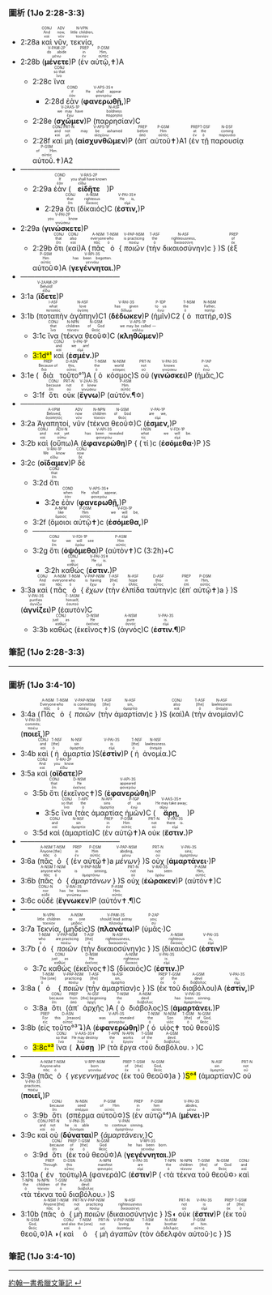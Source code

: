 ### 圖析 (1Jo 2:28-3:3)


- 2:28a <RUBY><ruby><ruby>καὶ<rt>καί</rt></ruby><rt>And</rt></ruby><rt>CONJ</rt></RUBY> <RUBY><ruby><ruby>νῦν,<rt>νῦν</rt></ruby><rt>now,</rt></ruby><rt>ADV</rt></RUBY> <RUBY><ruby><ruby>τεκνία,<rt>τεκνίον</rt></ruby><rt>little children,</rt></ruby><rt>N-VPN</rt></RUBY> 
- 2:28b (<RUBY><ruby><ruby><strong>μένετε</strong><rt>μένω</rt></ruby><rt>do abide</rt></ruby><rt>V-PAM-2P</rt></RUBY>)P (<RUBY><ruby><ruby>ἐν<rt>ἐν</rt></ruby><rt>in</rt></ruby><rt>PREP</rt></RUBY> <RUBY><ruby><ruby>αὐτῷ,✝<rt>αὐτός</rt></ruby><rt>Him,</rt></ruby><rt>P-DSM</rt></RUBY>)A
	- 2:28c <RUBY><ruby><ruby>ἵνα<rt>ἵνα</rt></ruby><rt>so that</rt></ruby><rt>CONJ</rt></RUBY> 
		- 2:28d <RUBY><ruby><ruby>ἐὰν<rt>ἐάν</rt></ruby><rt>if</rt></ruby><rt>COND</rt></RUBY> (<RUBY><ruby><ruby><strong>φανερωθῇ,</strong><rt>φανερόω</rt></ruby><rt>He shall appear</rt></ruby><rt>V-APS-3S✝</rt></RUBY>)P 
	- 2:28e (<RUBY><ruby><ruby><strong>σχῶμεν</strong><rt>ἔχω</rt></ruby><rt>we may have</rt></ruby><rt>V-2AAS-1P</rt></RUBY>)P (<RUBY><ruby><ruby>παρρησίαν<rt>παρρησία</rt></ruby><rt>boldness</rt></ruby><rt>N-ASF</rt></RUBY>)C
	- 2:28f <RUBY><ruby><ruby>καὶ<rt>καί</rt></ruby><rt>and</rt></ruby><rt>CONJ</rt></RUBY> <RUBY><ruby><ruby>μὴ<rt>μή</rt></ruby><rt>not</rt></ruby><rt>PRT-N</rt></RUBY> (<RUBY><ruby><ruby><strong>αἰσχυνθῶμεν</strong><rt>αἰσχύνω</rt></ruby><rt>may be ashamed</rt></ruby><rt>V-APS-1P</rt></RUBY>)P (<RUBY><ruby><ruby>ἀπ᾽<rt>ἀπό</rt></ruby><rt>before</rt></ruby><rt>PREP</rt></RUBY> <RUBY><ruby><ruby>αὐτοῦ✝<rt>αὐτός</rt></ruby><rt>Him</rt></ruby><rt>P-GSM</rt></RUBY>)A1 (<RUBY><ruby><ruby>ἐν<rt>ἐν</rt></ruby><rt>at</rt></ruby><rt>PREP</rt></RUBY> <RUBY><ruby><ruby>τῇ<rt>ὁ</rt></ruby><rt>the</rt></ruby><rt>T-DSF</rt></RUBY> <RUBY><ruby><ruby>παρουσίᾳ<rt>παρουσία</rt></ruby><rt>coming</rt></ruby><rt>N-DSF</rt></RUBY> <RUBY><ruby><ruby>αὐτοῦ.✝<rt>αὐτός</rt></ruby><rt>of Him.</rt></ruby><rt>P-GSM</rt></RUBY>)A2
- ——————————————
	- 2:29a <RUBY><ruby><ruby>ἐὰν<rt>ἐάν</rt></ruby><rt>If</rt></ruby><rt>COND</rt></RUBY> (<RUBY><ruby><ruby><strong>εἰδῆτε</strong><rt>εἴδω</rt></ruby><rt>you shall have known</rt></ruby><rt>V-RAS-2P</rt></RUBY>)P 
		- 2:29a <RUBY><ruby><ruby>ὅτι<rt>ὅτι</rt></ruby><rt>that</rt></ruby><rt>CONJ</rt></RUBY> (<RUBY><ruby><ruby>δίκαιός<rt>δίκαιος</rt></ruby><rt>righteous</rt></ruby><rt>A-NSM</rt></RUBY>)C (<RUBY><ruby><ruby><strong>ἐστιν,</strong><rt>εἰμί</rt></ruby><rt>He is,</rt></ruby><rt>V-PAI-3S✝</rt></RUBY>)P 
- 2:29a (<RUBY><ruby><ruby><strong>γινώσκετε</strong><rt>γινώσκω</rt></ruby><rt>you know</rt></ruby><rt>V-PAI-2P</rt></RUBY>)P 
	- 2:29b <RUBY><ruby><ruby>ὅτι<rt>ὅτι</rt></ruby><rt>that</rt></ruby><rt>CONJ</rt></RUBY> (<RUBY><ruby><ruby>καὶ<rt>καί</rt></ruby><rt>also</rt></ruby><rt>CONJ</rt></RUBY>)A (<RUBY><ruby><ruby>πᾶς<rt>πᾶς</rt></ruby><rt>everyone</rt></ruby><rt>A-NSM</rt></RUBY> <RUBY><ruby><ruby>ὁ<rt>ὁ</rt></ruby><rt>who</rt></ruby><rt>T-NSM</rt></RUBY> { <RUBY><ruby><ruby><em>ποιῶν</em><rt>ποιέω</rt></ruby><rt>is practicing</rt></ruby><rt>V-PAP-NSM</rt></RUBY> (<RUBY><ruby><ruby>τὴν<rt>ὁ</rt></ruby><rt>the</rt></ruby><rt>T-ASF</rt></RUBY> <RUBY><ruby><ruby>δικαιοσύνην<rt>δικαιοσύνη</rt></ruby><rt>righteousness,</rt></ruby><rt>N-ASF</rt></RUBY>)c } )S (<RUBY><ruby><ruby>ἐξ<rt>ἐκ</rt></ruby><rt>of</rt></ruby><rt>PREP</rt></RUBY> <RUBY><ruby><ruby>αὐτοῦ✡<rt>αὐτός</rt></ruby><rt>Him</rt></ruby><rt>P-GSM</rt></RUBY>)A (<RUBY><ruby><ruby><strong>γεγέννηται.</strong><rt>γεννάω</rt></ruby><rt>has been begotten.</rt></ruby><rt>V-RPI-3S</rt></RUBY>)P 
- ——————————————
- 3:1a (<RUBY><ruby><ruby><strong>ἴδετε</strong><rt>εἴδω</rt></ruby><rt>Behold!</rt></ruby><rt>V-2AAM-2P</rt></RUBY>)P 
- 3:1b (<RUBY><ruby><ruby>ποταπὴν<rt>ποταπός</rt></ruby><rt>what</rt></ruby><rt>I-ASF</rt></RUBY> <RUBY><ruby><ruby>ἀγάπην<rt>ἀγάπη</rt></ruby><rt>love</rt></ruby><rt>N-ASF</rt></RUBY>)C1 (<RUBY><ruby><ruby><strong>δέδωκεν</strong><rt>δίδωμι</rt></ruby><rt>has given</rt></ruby><rt>V-RAI-3S</rt></RUBY>)P (<RUBY><ruby><ruby>ἡμῖν<rt>ἐγώ</rt></ruby><rt>to us</rt></ruby><rt>P-1DP</rt></RUBY>)C2 (<RUBY><ruby><ruby>ὁ<rt>ὁ</rt></ruby><rt>the</rt></ruby><rt>T-NSM</rt></RUBY> <RUBY><ruby><ruby>πατήρ,✡<rt>πατήρ</rt></ruby><rt>Father,</rt></ruby><rt>N-NSM</rt></RUBY>)S 
	- 3:1c <RUBY><ruby><ruby>ἵνα<rt>ἵνα</rt></ruby><rt>that</rt></ruby><rt>CONJ</rt></RUBY> (<RUBY><ruby><ruby>τέκνα<rt>τέκνον</rt></ruby><rt>children</rt></ruby><rt>N-NPN</rt></RUBY> <RUBY><ruby><ruby>θεοῦ✡<rt>θεός</rt></ruby><rt>of God</rt></ruby><rt>N-GSM</rt></RUBY>)C (<RUBY><ruby><ruby><strong>κληθῶμεν</strong><rt>καλέω</rt></ruby><rt>we may be called —</rt></ruby><rt>V-APS-1P</rt></RUBY>)P 
	- <mark>3:1d°¹</mark> <RUBY><ruby><ruby>καὶ<rt>καί</rt></ruby><rt>and</rt></ruby><rt>CONJ</rt></RUBY> (<RUBY><ruby><ruby><strong>ἐσμέν.</strong><rt>εἰμί</rt></ruby><rt>we are!</rt></ruby><rt>V-PAI-1P</rt></RUBY>)P 
- 3:1e (<RUBY><ruby><ruby>διὰ<rt>διά</rt></ruby><rt>Because of</rt></ruby><rt>PREP</rt></RUBY> <RUBY><ruby><ruby>τοῦτο°¹<rt>οὗτος</rt></ruby><rt>this,</rt></ruby><rt>D-ASN</rt></RUBY>)A (<RUBY><ruby><ruby>ὁ<rt>ὁ</rt></ruby><rt>the</rt></ruby><rt>T-NSM</rt></RUBY> <RUBY><ruby><ruby>κόσμος<rt>κόσμος</rt></ruby><rt>world</rt></ruby><rt>N-NSM</rt></RUBY>)S <RUBY><ruby><ruby>οὐ<rt>οὐ</rt></ruby><rt>not</rt></ruby><rt>PRT-N</rt></RUBY> (<RUBY><ruby><ruby><strong>γινώσκει</strong><rt>γινώσκω</rt></ruby><rt>knows</rt></ruby><rt>V-PAI-3S</rt></RUBY>)P (<RUBY><ruby><ruby>ἡμᾶς,<rt>ἐγώ</rt></ruby><rt>us,</rt></ruby><rt>P-1AP</rt></RUBY>)C
	- 3:1f <RUBY><ruby><ruby>ὅτι<rt>ὅτι</rt></ruby><rt>because</rt></ruby><rt>CONJ</rt></RUBY> <RUBY><ruby><ruby>οὐκ<rt>οὐ</rt></ruby><rt>not</rt></ruby><rt>PRT-N</rt></RUBY> (<RUBY><ruby><ruby><strong>ἔγνω</strong><rt>γινώσκω</rt></ruby><rt>it knew</rt></ruby><rt>V-2AAI-3S</rt></RUBY>)P (<RUBY><ruby><ruby>αὐτόν.¶✡<rt>αὐτός</rt></ruby><rt>Him.</rt></ruby><rt>P-ASM</rt></RUBY>)
- ——————————————
- 3:2a <RUBY><ruby><ruby>Ἀγαπητοί,<rt>ἀγαπητός</rt></ruby><rt>Beloved,</rt></ruby><rt>A-VPM</rt></RUBY> <RUBY><ruby><ruby>νῦν<rt>νῦν</rt></ruby><rt>now</rt></ruby><rt>ADV</rt></RUBY> (<RUBY><ruby><ruby>τέκνα<rt>τέκνον</rt></ruby><rt>children</rt></ruby><rt>N-NPN</rt></RUBY> <RUBY><ruby><ruby>θεοῦ✡<rt>θεός</rt></ruby><rt>of God</rt></ruby><rt>N-GSM</rt></RUBY>)C (<RUBY><ruby><ruby><strong>ἐσμεν,</strong><rt>εἰμί</rt></ruby><rt>are we,</rt></ruby><rt>V-PAI-1P</rt></RUBY>)P 
- 3:2b <RUBY><ruby><ruby>καὶ<rt>καί</rt></ruby><rt>and</rt></ruby><rt>CONJ</rt></RUBY> (<RUBY><ruby><ruby>οὔπω<rt>οὔπω</rt></ruby><rt>not yet</rt></ruby><rt>ADV-N</rt></RUBY>)A (<RUBY><ruby><ruby><strong>ἐφανερώθη</strong><rt>φανερόω</rt></ruby><rt>has been revealed</rt></ruby><rt>V-API-3S</rt></RUBY>)P { (<RUBY><ruby><ruby>τί<rt>τίς</rt></ruby><rt>what</rt></ruby><rt>I-NSN</rt></RUBY>)c (<RUBY><ruby><ruby><strong>ἐσόμεθα·</strong><rt>εἰμί</rt></ruby><rt>we will be.</rt></ruby><rt>V-FDI-1P</rt></RUBY>)P }S
- 3:2c (<RUBY><ruby><ruby><strong>οἴδαμεν</strong><rt>εἴδω</rt></ruby><rt>We know</rt></ruby><rt>V-RAI-1P</rt></RUBY>)P <RUBY><ruby><ruby>δὲ<rt>δέ</rt></ruby><rt>now</rt></ruby><rt>CONJ</rt></RUBY> 
	- 3:2d <RUBY><ruby><ruby>ὅτι<rt>ὅτι</rt></ruby><rt>that</rt></ruby><rt>CONJ</rt></RUBY> 
		- 3:2e <RUBY><ruby><ruby>ἐὰν<rt>ἐάν</rt></ruby><rt>when</rt></ruby><rt>COND</rt></RUBY> (<RUBY><ruby><ruby><strong>φανερωθῇ,</strong><rt>φανερόω</rt></ruby><rt>He shall appear,</rt></ruby><rt>V-APS-3S✝</rt></RUBY>)P 
	- 3:2f (<RUBY><ruby><ruby>ὅμοιοι<rt>ὅμοιος</rt></ruby><rt>like</rt></ruby><rt>A-NPM</rt></RUBY> <RUBY><ruby><ruby>αὐτῷ✝<rt>αὐτός</rt></ruby><rt>Him</rt></ruby><rt>P-DSM</rt></RUBY>)c (<RUBY><ruby><ruby><strong>ἐσόμεθα,</strong><rt>εἰμί</rt></ruby><rt>we will be,</rt></ruby><rt>V-FDI-1P</rt></RUBY>)P 
	- ——————————————
	- 3:2g <RUBY><ruby><ruby>ὅτι<rt>ὅτι</rt></ruby><rt>for</rt></ruby><rt>CONJ</rt></RUBY> (<RUBY><ruby><ruby><strong>ὀψόμεθα</strong><rt>ὁράω</rt></ruby><rt>we will see</rt></ruby><rt>V-FDI-1P</rt></RUBY>)P (<RUBY><ruby><ruby>αὐτὸν✝<rt>αὐτός</rt></ruby><rt>Him</rt></ruby><rt>P-ASM</rt></RUBY>)C (3:2h)+C
		- 3:2h <RUBY><ruby><ruby>καθώς<rt>καθώς</rt></ruby><rt>as</rt></ruby><rt>CONJ</rt></RUBY> (<RUBY><ruby><ruby><strong>ἐστιν.</strong><rt>εἰμί</rt></ruby><rt>He is.</rt></ruby><rt>V-PAI-3S✝</rt></RUBY>)P 
- 3:3a <RUBY><ruby><ruby>καὶ<rt>καί</rt></ruby><rt>And</rt></ruby><rt>CONJ</rt></RUBY> (<RUBY><ruby><ruby>πᾶς<rt>πᾶς</rt></ruby><rt>everyone</rt></ruby><rt>A-NSM</rt></RUBY> <RUBY><ruby><ruby>ὁ<rt>ὁ</rt></ruby><rt>who</rt></ruby><rt>T-NSM</rt></RUBY> { <RUBY><ruby><ruby><em>ἔχων</em><rt>ἔχω</rt></ruby><rt>is having</rt></ruby><rt>V-PAP-NSM</rt></RUBY> (<RUBY><ruby><ruby>τὴν<rt>ὁ</rt></ruby><rt>[the]</rt></ruby><rt>T-ASF</rt></RUBY> <RUBY><ruby><ruby>ἐλπίδα<rt>ἐλπίς</rt></ruby><rt>hope</rt></ruby><rt>N-ASF</rt></RUBY> <RUBY><ruby><ruby>ταύτην<rt>οὗτος</rt></ruby><rt>this</rt></ruby><rt>D-ASF</rt></RUBY>)c (<RUBY><ruby><ruby>ἐπ᾽<rt>ἐπί</rt></ruby><rt>in</rt></ruby><rt>PREP</rt></RUBY> <RUBY><ruby><ruby>αὐτῷ✝<rt>αὐτός</rt></ruby><rt>Him,</rt></ruby><rt>P-DSM</rt></RUBY>)a } )S (<RUBY><ruby><ruby><strong>ἁγνίζει</strong><rt>ἁγνίζω</rt></ruby><rt>purifies</rt></ruby><rt>V-PAI-3S</rt></RUBY>)P (<RUBY><ruby><ruby>ἑαυτὸν<rt>ἑαυτοῦ</rt></ruby><rt>himself,</rt></ruby><rt>F-3ASM</rt></RUBY>)C 
	- 3:3b <RUBY><ruby><ruby>καθὼς<rt>καθώς</rt></ruby><rt>just as</rt></ruby><rt>CONJ</rt></RUBY> (<RUBY><ruby><ruby>ἐκεῖνος✝<rt>ἐκεῖνος</rt></ruby><rt>He</rt></ruby><rt>D-NSM</rt></RUBY>)S (<RUBY><ruby><ruby>ἁγνός<rt>ἁγνός</rt></ruby><rt>pure</rt></ruby><rt>A-NSM</rt></RUBY>)C (<RUBY><ruby><ruby><strong>ἐστιν.¶</strong><rt>εἰμί</rt></ruby><rt>is.</rt></ruby><rt>V-PAI-3S</rt></RUBY>)P 


### 筆記 (1Jo 2:28-3:3)

---

### 圖析 (1Jo 3:4-10)


- 3:4a (<RUBY><ruby><ruby>Πᾶς<rt>πᾶς</rt></ruby><rt>Everyone</rt></ruby><rt>A-NSM</rt></RUBY> <RUBY><ruby><ruby>ὁ<rt>ὁ</rt></ruby><rt>who</rt></ruby><rt>T-NSM</rt></RUBY> { <RUBY><ruby><ruby><em>ποιῶν</em><rt>ποιέω</rt></ruby><rt>is committing</rt></ruby><rt>V-PAP-NSM</rt></RUBY> (<RUBY><ruby><ruby>τὴν<rt>ὁ</rt></ruby><rt>[the]</rt></ruby><rt>T-ASF</rt></RUBY> <RUBY><ruby><ruby>ἁμαρτίαν<rt>ἁμαρτία</rt></ruby><rt>sin,</rt></ruby><rt>N-ASF</rt></RUBY>)c } )S (<RUBY><ruby><ruby>καὶ<rt>καί</rt></ruby><rt>also</rt></ruby><rt>CONJ</rt></RUBY>)A (<RUBY><ruby><ruby>τὴν<rt>ὁ</rt></ruby><rt>[the]</rt></ruby><rt>T-ASF</rt></RUBY> <RUBY><ruby><ruby>ἀνομίαν<rt>ἀνομία</rt></ruby><rt>lawlessness</rt></ruby><rt>N-ASF</rt></RUBY>)C (<RUBY><ruby><ruby><strong>ποιεῖ,</strong><rt>ποιέω</rt></ruby><rt>commits;</rt></ruby><rt>V-PAI-3S</rt></RUBY>)P 
- 3:4b <RUBY><ruby><ruby>καὶ<rt>καί</rt></ruby><rt>and</rt></ruby><rt>CONJ</rt></RUBY> (<RUBY><ruby><ruby>ἡ<rt>ὁ</rt></ruby><rt>[the]</rt></ruby><rt>T-NSF</rt></RUBY> <RUBY><ruby><ruby>ἁμαρτία<rt>ἁμαρτία</rt></ruby><rt>sin</rt></ruby><rt>N-NSF</rt></RUBY> )S(<RUBY><ruby><ruby><strong>ἐστὶν</strong><rt>εἰμί</rt></ruby><rt>is</rt></ruby><rt>V-PAI-3S</rt></RUBY>)P (<RUBY><ruby><ruby>ἡ<rt>ὁ</rt></ruby><rt>[the]</rt></ruby><rt>T-NSF</rt></RUBY> <RUBY><ruby><ruby>ἀνομία.<rt>ἀνομία</rt></ruby><rt>lawlessness.</rt></ruby><rt>N-NSF</rt></RUBY>)C
- 3:5a <RUBY><ruby><ruby>καὶ<rt>καί</rt></ruby><rt>And</rt></ruby><rt>CONJ</rt></RUBY> (<RUBY><ruby><ruby><strong>οἴδατε</strong><rt>εἴδω</rt></ruby><rt>you know</rt></ruby><rt>V-RAI-2P</rt></RUBY>)P 
	- 3:5b <RUBY><ruby><ruby>ὅτι<rt>ὅτι</rt></ruby><rt>that</rt></ruby><rt>CONJ</rt></RUBY> (<RUBY><ruby><ruby>ἐκεῖνος✝<rt>ἐκεῖνος</rt></ruby><rt>He</rt></ruby><rt>D-NSM</rt></RUBY>)S (<RUBY><ruby><ruby><strong>ἐφανερώθη</strong><rt>φανερόω</rt></ruby><rt>appeared</rt></ruby><rt>V-API-3S</rt></RUBY>)P 
		- 3:5c <RUBY><ruby><ruby>ἵνα<rt>ἵνα</rt></ruby><rt>so that</rt></ruby><rt>CONJ</rt></RUBY> (<RUBY><ruby><ruby>τὰς<rt>ὁ</rt></ruby><rt>the</rt></ruby><rt>T-APF</rt></RUBY> <RUBY><ruby><ruby>ἁμαρτίας<rt>ἁμαρτία</rt></ruby><rt>sins</rt></ruby><rt>N-APF</rt></RUBY> <RUBY><ruby><ruby>ἡμῶν<rt>ἐγώ</rt></ruby><rt>of us</rt></ruby><rt>P-1GP</rt></RUBY>)C (<RUBY><ruby><ruby><strong>ἄρῃ,</strong><rt>αἴρω</rt></ruby><rt>He may take away;</rt></ruby><rt>V-AAS-3S✝</rt></RUBY>)P 
	- 3:5d <RUBY><ruby><ruby>καὶ<rt>καί</rt></ruby><rt>and</rt></ruby><rt>CONJ</rt></RUBY> (<RUBY><ruby><ruby>ἁμαρτία<rt>ἁμαρτία</rt></ruby><rt>sin</rt></ruby><rt>N-NSF</rt></RUBY>)C (<RUBY><ruby><ruby>ἐν<rt>ἐν</rt></ruby><rt>in</rt></ruby><rt>PREP</rt></RUBY> <RUBY><ruby><ruby>αὐτῷ✝<rt>αὐτός</rt></ruby><rt>Him</rt></ruby><rt>P-DSM</rt></RUBY>)A <RUBY><ruby><ruby>οὐκ<rt>οὐ</rt></ruby><rt>not</rt></ruby><rt>PRT-N</rt></RUBY> (<RUBY><ruby><ruby><strong>ἔστιν.</strong><rt>εἰμί</rt></ruby><rt>there is.</rt></ruby><rt>V-PAI-3S</rt></RUBY>)P 
- ——————————————
- 3:6a (<RUBY><ruby><ruby>πᾶς<rt>πᾶς</rt></ruby><rt>Anyone</rt></ruby><rt>A-NSM</rt></RUBY> <RUBY><ruby><ruby>ὁ<rt>ὁ</rt></ruby><rt>[the]</rt></ruby><rt>T-NSM</rt></RUBY> { (<RUBY><ruby><ruby>ἐν<rt>ἐν</rt></ruby><rt>in</rt></ruby><rt>PREP</rt></RUBY> <RUBY><ruby><ruby>αὐτῷ✝<rt>αὐτός</rt></ruby><rt>Him</rt></ruby><rt>P-DSM</rt></RUBY>)a <RUBY><ruby><ruby><em>μένων</em><rt>μένω</rt></ruby><rt>abiding,</rt></ruby><rt>V-PAP-NSM</rt></RUBY>} )S <RUBY><ruby><ruby>οὐχ<rt>οὐ</rt></ruby><rt>not</rt></ruby><rt>PRT-N</rt></RUBY> (<RUBY><ruby><ruby><strong>ἁμαρτάνει·</strong><rt>ἁμαρτάνω</rt></ruby><rt>sins;</rt></ruby><rt>V-PAI-3S</rt></RUBY>)P 
- 3:6b (<RUBY><ruby><ruby>πᾶς<rt>πᾶς</rt></ruby><rt>anyone</rt></ruby><rt>A-NSM</rt></RUBY> <RUBY><ruby><ruby>ὁ<rt>ὁ</rt></ruby><rt>who</rt></ruby><rt>T-NSM</rt></RUBY> { <RUBY><ruby><ruby><em>ἁμαρτάνων</em><rt>ἁμαρτάνω</rt></ruby><rt>is sinning,</rt></ruby><rt>V-PAP-NSM</rt></RUBY> } )S <RUBY><ruby><ruby>οὐχ<rt>οὐ</rt></ruby><rt>not</rt></ruby><rt>PRT-N</rt></RUBY> (<RUBY><ruby><ruby><strong>ἑώρακεν</strong><rt>ὁράω</rt></ruby><rt>has seen</rt></ruby><rt>V-RAI-3S</rt></RUBY>)P (<RUBY><ruby><ruby>αὐτὸν✝<rt>αὐτός</rt></ruby><rt>Him,</rt></ruby><rt>P-ASM</rt></RUBY>)C 
- 3:6c <RUBY><ruby><ruby>οὐδὲ<rt>οὐδέ</rt></ruby><rt>nor</rt></ruby><rt>CONJ-N</rt></RUBY> (<RUBY><ruby><ruby><strong>ἔγνωκεν</strong><rt>γινώσκω</rt></ruby><rt>has he known</rt></ruby><rt>V-RAI-3S</rt></RUBY>)P (<RUBY><ruby><ruby>αὐτόν✝.¶<rt>αὐτός</rt></ruby><rt>Him.</rt></ruby><rt>P-ASM</rt></RUBY>)C
- ——————————————
- 3:7a <RUBY><ruby><ruby>Τεκνία,<rt>τεκνίον</rt></ruby><rt>little children</rt></ruby><rt>N-VPN</rt></RUBY> (<RUBY><ruby><ruby>μηδεὶς<rt>μηδείς</rt></ruby><rt>no one</rt></ruby><rt>A-NSM</rt></RUBY>)S (<RUBY><ruby><ruby><strong>πλανάτω</strong><rt>πλανάω</rt></ruby><rt>should lead astray</rt></ruby><rt>V-PAM-3S</rt></RUBY>)P (<RUBY><ruby><ruby>ὑμᾶς·<rt>σύ</rt></ruby><rt>you;</rt></ruby><rt>P-2AP</rt></RUBY>)C 
- 3:7b (<RUBY><ruby><ruby>ὁ<rt>ὁ</rt></ruby><rt>who</rt></ruby><rt>T-NSM</rt></RUBY> { <RUBY><ruby><ruby><em>ποιῶν</em><rt>ποιέω</rt></ruby><rt>are practicing</rt></ruby><rt>V-PAP-NSM</rt></RUBY> (<RUBY><ruby><ruby>τὴν<rt>ὁ</rt></ruby><rt>[the]</rt></ruby><rt>T-ASF</rt></RUBY> <RUBY><ruby><ruby>δικαιοσύνην<rt>δικαιοσύνη</rt></ruby><rt>righteousness,</rt></ruby><rt>N-ASF</rt></RUBY>)c } )S (<RUBY><ruby><ruby>δίκαιός<rt>δίκαιος</rt></ruby><rt>righteous</rt></ruby><rt>A-NSM</rt></RUBY>)C (<RUBY><ruby><ruby><strong>ἐστιν</strong><rt>εἰμί</rt></ruby><rt>is,</rt></ruby><rt>V-PAI-3S</rt></RUBY>)P 
	- 3:7c <RUBY><ruby><ruby>καθὼς<rt>καθώς</rt></ruby><rt>just as</rt></ruby><rt>CONJ</rt></RUBY> (<RUBY><ruby><ruby>ἐκεῖνος✝<rt>ἐκεῖνος</rt></ruby><rt>He</rt></ruby><rt>D-NSM</rt></RUBY>)S (<RUBY><ruby><ruby>δίκαιός<rt>δίκαιος</rt></ruby><rt>righteous</rt></ruby><rt>A-NSM</rt></RUBY>)C (<RUBY><ruby><ruby><strong>ἐστιν.</strong><rt>εἰμί</rt></ruby><rt>is.</rt></ruby><rt>V-PAI-3S</rt></RUBY>)P 
- 3:8a (<RUBY><ruby><ruby>ὁ<rt>ὁ</rt></ruby><rt>The [one]</rt></ruby><rt>T-NSM</rt></RUBY> { <RUBY><ruby><ruby><em>ποιῶν</em><rt>ποιέω</rt></ruby><rt>practicing</rt></ruby><rt>V-PAP-NSM</rt></RUBY> (<RUBY><ruby><ruby>τὴν<rt>ὁ</rt></ruby><rt>[the]</rt></ruby><rt>T-ASF</rt></RUBY> <RUBY><ruby><ruby>ἁμαρτίαν<rt>ἁμαρτία</rt></ruby><rt>sin,</rt></ruby><rt>N-ASF</rt></RUBY>)c } )S (<RUBY><ruby><ruby>ἐκ<rt>ἐκ</rt></ruby><rt>of</rt></ruby><rt>PREP</rt></RUBY> <RUBY><ruby><ruby>τοῦ<rt>ὁ</rt></ruby><rt>the</rt></ruby><rt>T-GSM</rt></RUBY> <RUBY><ruby><ruby>διαβόλου<rt>διάβολος</rt></ruby><rt>devil</rt></ruby><rt>A-GSM</rt></RUBY>)A (<RUBY><ruby><ruby><strong>ἐστίν,</strong><rt>εἰμί</rt></ruby><rt>is,</rt></ruby><rt>V-PAI-3S</rt></RUBY>)P 
	- 3:8a <RUBY><ruby><ruby>ὅτι<rt>ὅτι</rt></ruby><rt>because</rt></ruby><rt>CONJ</rt></RUBY> (<RUBY><ruby><ruby>ἀπ᾽<rt>ἀπό</rt></ruby><rt>from</rt></ruby><rt>PREP</rt></RUBY> <RUBY><ruby><ruby>ἀρχῆς<rt>ἀρχή</rt></ruby><rt>[the] beginning</rt></ruby><rt>N-GSF</rt></RUBY>)A (<RUBY><ruby><ruby>ὁ<rt>ὁ</rt></ruby><rt>the</rt></ruby><rt>T-NSM</rt></RUBY> <RUBY><ruby><ruby>διάβολος<rt>διάβολος</rt></ruby><rt>devil</rt></ruby><rt>A-NSM</rt></RUBY>)S (<RUBY><ruby><ruby><strong>ἁμαρτάνει.</strong><rt>ἁμαρτάνω</rt></ruby><rt>has been sinning.</rt></ruby><rt>V-PAI-3S</rt></RUBY>)P 
- 3:8b (<RUBY><ruby><ruby>εἰς<rt>εἰς</rt></ruby><rt>For</rt></ruby><rt>PREP</rt></RUBY> <RUBY><ruby><ruby>τοῦτο°³↴<rt>οὗτος</rt></ruby><rt>this [reason]</rt></ruby><rt>D-ASN</rt></RUBY>)A (<RUBY><ruby><ruby><strong>ἐφανερώθη</strong><rt>φανερόω</rt></ruby><rt>was revealed</rt></ruby><rt>V-API-3S</rt></RUBY>)P (<RUBY><ruby><ruby>ὁ<rt>ὁ</rt></ruby><rt>the</rt></ruby><rt>T-NSM</rt></RUBY> <RUBY><ruby><ruby>υἱὸς✝<rt>υἱός</rt></ruby><rt>Son</rt></ruby><rt>N-NSM</rt></RUBY> <RUBY><ruby><ruby>τοῦ<rt>ὁ</rt></ruby><rt>[the]</rt></ruby><rt>T-GSM</rt></RUBY> <RUBY><ruby><ruby>θεοῦ<rt>θεός</rt></ruby><rt>of God,</rt></ruby><rt>N-GSM</rt></RUBY>)S
	- <mark>3:8c°³</mark> <RUBY><ruby><ruby>ἵνα<rt>ἵνα</rt></ruby><rt>so that</rt></ruby><rt>CONJ</rt></RUBY> (<RUBY><ruby><ruby><strong>λύσῃ</strong><rt>λύω</rt></ruby><rt>He may destroy</rt></ruby><rt>V-AAS-3S✝</rt></RUBY>)P (<RUBY><ruby><ruby>τὰ<rt>ὁ</rt></ruby><rt>the</rt></ruby><rt>T-APN</rt></RUBY> <RUBY><ruby><ruby>ἔργα<rt>ἔργον</rt></ruby><rt>works</rt></ruby><rt>N-APN</rt></RUBY> ‹<RUBY><ruby><ruby>τοῦ<rt>ὁ</rt></ruby><rt>of the</rt></ruby><rt>T-GSM</rt></RUBY> <RUBY><ruby><ruby>διαβόλου.<rt>διάβολος</rt></ruby><rt>devil.</rt></ruby><rt>A-GSM</rt></RUBY> › )C
- ——————————————
- 3:9a (<RUBY><ruby><ruby>πᾶς<rt>πᾶς</rt></ruby><rt>Anyone</rt></ruby><rt>A-NSM</rt></RUBY> <RUBY><ruby><ruby>ὁ<rt>ὁ</rt></ruby><rt>who</rt></ruby><rt>T-NSM</rt></RUBY> { <RUBY><ruby><ruby><em>γεγεννημένος</em><rt>γεννάω</rt></ruby><rt>born</rt></ruby><rt>V-RPP-NSM</rt></RUBY> (<RUBY><ruby><ruby>ἐκ<rt>ἐκ</rt></ruby><rt>of</rt></ruby><rt>PREP</rt></RUBY> <RUBY><ruby><ruby>τοῦ<rt>ὁ</rt></ruby><rt>[the]</rt></ruby><rt>T-GSM</rt></RUBY> <RUBY><ruby><ruby>θεοῦ✡<rt>θεός</rt></ruby><rt>God,</rt></ruby><rt>N-GSM</rt></RUBY>)a } )<mark>S°⁴</mark> (<RUBY><ruby><ruby>ἁμαρτίαν<rt>ἁμαρτία</rt></ruby><rt>sin</rt></ruby><rt>N-ASF</rt></RUBY>)C <RUBY><ruby><ruby>οὐ<rt>οὐ</rt></ruby><rt>not</rt></ruby><rt>PRT-N</rt></RUBY> (<RUBY><ruby><ruby><strong>ποιεῖ,</strong><rt>ποιέω</rt></ruby><rt>practices,</rt></ruby><rt>V-PAI-3S</rt></RUBY>)P 
	- 3:9b <RUBY><ruby><ruby>ὅτι<rt>ὅτι</rt></ruby><rt>because</rt></ruby><rt>CONJ</rt></RUBY> (<RUBY><ruby><ruby>σπέρμα<rt>σπέρμα</rt></ruby><rt>seed</rt></ruby><rt>N-NSN</rt></RUBY> <RUBY><ruby><ruby>αὐτοῦ✡<rt>αὐτός</rt></ruby><rt>of Him</rt></ruby><rt>P-GSM</rt></RUBY>)S (<RUBY><ruby><ruby>ἐν<rt>ἐν</rt></ruby><rt>in</rt></ruby><rt>PREP</rt></RUBY> <RUBY><ruby><ruby>αὐτῷ°⁴<rt>αὐτός</rt></ruby><rt>him</rt></ruby><rt>P-DSM</rt></RUBY>)A (<RUBY><ruby><ruby><strong>μένει·</strong><rt>μένω</rt></ruby><rt>abides,</rt></ruby><rt>V-PAI-3S</rt></RUBY>)P 
- 3:9c <RUBY><ruby><ruby>καὶ<rt>καί</rt></ruby><rt>and</rt></ruby><rt>CONJ</rt></RUBY> <RUBY><ruby><ruby>οὐ<rt>οὐ</rt></ruby><rt>not</rt></ruby><rt>PRT-N</rt></RUBY> (<RUBY><ruby><ruby><strong>δύναται</strong><rt>δύναμαι</rt></ruby><rt>he is able</rt></ruby><rt>V-PNI-3S</rt></RUBY>)P {<RUBY><ruby><ruby><em>ἁμαρτάνειν,</em><rt>ἁμαρτάνω</rt></ruby><rt>to continue sinning,</rt></ruby><rt>V-PAN</rt></RUBY>}C 
	- 3:9d <RUBY><ruby><ruby>ὅτι<rt>ὅτι</rt></ruby><rt>because</rt></ruby><rt>CONJ</rt></RUBY> (<RUBY><ruby><ruby>ἐκ<rt>ἐκ</rt></ruby><rt>of</rt></ruby><rt>PREP</rt></RUBY> <RUBY><ruby><ruby>τοῦ<rt>ὁ</rt></ruby><rt>[the]</rt></ruby><rt>T-GSM</rt></RUBY> <RUBY><ruby><ruby>θεοῦ✡<rt>θεός</rt></ruby><rt>God</rt></ruby><rt>N-GSM</rt></RUBY>)A (<RUBY><ruby><ruby><strong>γεγέννηται.</strong><rt>γεννάω</rt></ruby><rt>he has been born.</rt></ruby><rt>V-RPI-3S</rt></RUBY>)P 
- 3:10a (<RUBY><ruby><ruby>ἐν<rt>ἐν</rt></ruby><rt>Through</rt></ruby><rt>PREP</rt></RUBY> <RUBY><ruby><ruby>τούτῳ<rt>οὗτος</rt></ruby><rt>this</rt></ruby><rt>D-DSN</rt></RUBY>)A (<RUBY><ruby><ruby>φανερά<rt>φανερός</rt></ruby><rt>manifest</rt></ruby><rt>A-NPN</rt></RUBY>)C (<RUBY><ruby><ruby><strong>ἐστιν</strong><rt>εἰμί</rt></ruby><rt>are</rt></ruby><rt>V-PAI-3S</rt></RUBY>)P ( ‹<RUBY><ruby><ruby>τὰ<rt>ὁ</rt></ruby><rt>the</rt></ruby><rt>T-NPN</rt></RUBY> <RUBY><ruby><ruby>τέκνα<rt>τέκνον</rt></ruby><rt>children</rt></ruby><rt>N-NPN</rt></RUBY> <RUBY><ruby><ruby>τοῦ<rt>ὁ</rt></ruby><rt>[the]</rt></ruby><rt>T-GSM</rt></RUBY> <RUBY><ruby><ruby>θεοῦ✡<rt>θεός</rt></ruby><rt>of God</rt></ruby><rt>N-GSM</rt></RUBY>› <RUBY><ruby><ruby>καὶ<rt>καί</rt></ruby><rt>and</rt></ruby><rt>CONJ</rt></RUBY> ‹<RUBY><ruby><ruby>τὰ<rt>ὁ</rt></ruby><rt>the</rt></ruby><rt>T-NPN</rt></RUBY> <RUBY><ruby><ruby>τέκνα<rt>τέκνον</rt></ruby><rt>children</rt></ruby><rt>N-NPN</rt></RUBY> <RUBY><ruby><ruby>τοῦ<rt>ὁ</rt></ruby><rt>of the</rt></ruby><rt>T-GSM</rt></RUBY> <RUBY><ruby><ruby>διαβόλου.<rt>διάβολος</rt></ruby><rt>devil:</rt></ruby><rt>A-GSM</rt></RUBY>› )S 
- 3:10b (<RUBY><ruby><ruby>πᾶς<rt>πᾶς</rt></ruby><rt>Anyone</rt></ruby><rt>A-NSM</rt></RUBY> <RUBY><ruby><ruby>ὁ<rt>ὁ</rt></ruby><rt>[the]</rt></ruby><rt>T-NSM</rt></RUBY> { <RUBY><ruby><ruby>μὴ<rt>μή</rt></ruby><rt>not</rt></ruby><rt>PRT-N</rt></RUBY> <RUBY><ruby><ruby><em>ποιῶν</em><rt>ποιέω</rt></ruby><rt>practicing</rt></ruby><rt>V-PAP-NSM</rt></RUBY> (<RUBY><ruby><ruby>δικαιοσύνην<rt>δικαιοσύνη</rt></ruby><rt>righteousness</rt></ruby><rt>N-ASF</rt></RUBY>)c } )S◖ <RUBY><ruby><ruby>οὐκ<rt>οὐ</rt></ruby><rt>not</rt></ruby><rt>PRT-N</rt></RUBY> (<RUBY><ruby><ruby><strong>ἔστιν</strong><rt>εἰμί</rt></ruby><rt>is</rt></ruby><rt>V-PAI-3S</rt></RUBY>)P (<RUBY><ruby><ruby>ἐκ<rt>ἐκ</rt></ruby><rt>of</rt></ruby><rt>PREP</rt></RUBY> <RUBY><ruby><ruby>τοῦ<rt>ὁ</rt></ruby><rt>[the]</rt></ruby><rt>T-GSM</rt></RUBY> <RUBY><ruby><ruby>θεοῦ,✡<rt>θεός</rt></ruby><rt>God,</rt></ruby><rt>N-GSM</rt></RUBY>)A ◗(<RUBY><ruby><ruby>καὶ<rt>καί</rt></ruby><rt>and also</rt></ruby><rt>CONJ</rt></RUBY> <RUBY><ruby><ruby>ὁ<rt>ὁ</rt></ruby><rt>the [one]</rt></ruby><rt>T-NSM</rt></RUBY> { <RUBY><ruby><ruby>μὴ<rt>μή</rt></ruby><rt>not</rt></ruby><rt>PRT-N</rt></RUBY> <RUBY><ruby><ruby><em>ἀγαπῶν</em><rt>ἀγαπάω</rt></ruby><rt>loving</rt></ruby><rt>V-PAP-NSM</rt></RUBY> (<RUBY><ruby><ruby>τὸν<rt>ὁ</rt></ruby><rt>the</rt></ruby><rt>T-ASM</rt></RUBY> <RUBY><ruby><ruby>ἀδελφὸν<rt>ἀδελφός</rt></ruby><rt>brother</rt></ruby><rt>N-ASM</rt></RUBY> <RUBY><ruby><ruby>αὐτοῦ·<rt>αὐτός</rt></ruby><rt>of him.</rt></ruby><rt>P-GSM</rt></RUBY>)c } )S








### 筆記 (1Jo 3:4-10)


---

[約翰一書希臘文筆記 ↵](1John-Notes.md)